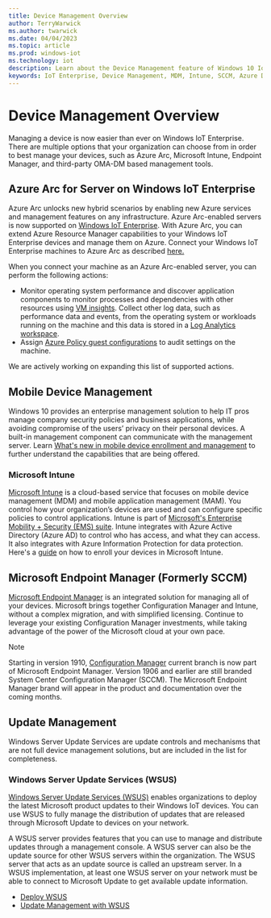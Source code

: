 ```yaml
---
title: Device Management Overview
author: TerryWarwick
ms.author: twarwick
ms.date: 04/04/2023
ms.topic: article
ms.prod: windows-iot
ms.technology: iot
description: Learn about the Device Management feature of Windows 10 IoT Enterprise.
keywords: IoT Enterprise, Device Management, MDM, Intune, SCCM, Azure Device Twin, Endpoint Manager, Device Health
---
```

# Device Management Overview

Managing a device is now easier than ever on Windows IoT Enterprise. There are multiple options that your organization can choose from in order to best manage your devices, such as Azure Arc, Microsoft Intune, Endpoint Manager, and third-party OMA-DM based management tools.

## Azure Arc for Server on Windows IoT Enterprise

Azure Arc unlocks new hybrid scenarios by enabling new Azure services and management features on any infrastructure. Azure Arc-enabled servers is now supported on [Windows IoT Enterprise](/azure/azure-arc/servers/prerequisites#supported-environments). With Azure Arc, you can extend Azure Resource Manager capabilities to your Windows IoT Enterprise devices and manage them on Azure. Connect your Windows IoT Enterprise machines to Azure Arc as described [here.](/azure/azure-arc/servers/learn/quick-enable-hybrid-vm)

When you connect your machine as an Azure Arc-enabled server, you can perform the following actions:

* Monitor operating system performance and discover application components to monitor processes and dependencies with other resources using [VM insights](/azure/azure-monitor/vm/vminsights-overview). Collect other log data, such as performance data and events, from the operating system or workloads running on the machine and this data is stored in a [Log Analytics workspace](/azure/azure-monitor/logs/log-analytics-workspace-overview).
* Assign [Azure Policy guest configurations](/azure/governance/machine-configuration/overview) to audit settings on the machine.

We are actively working on expanding this list of supported actions.

## Mobile Device Management

Windows 10 provides an enterprise management solution to help IT pros manage company security policies and business applications, while avoiding compromise of the users’ privacy on their personal devices. A built-in management component can communicate with the management server. Learn [What's new in mobile device enrollment and management](/windows/client-management/mdm/new-in-windows-mdm-enrollment-management#whatsnew10) to further understand the capabilities that are being offered.

### Microsoft Intune

[Microsoft Intune](/mem/intune/fundamentals/what-is-intune) is a cloud-based service that focuses on mobile device management (MDM) and mobile application management (MAM). You control how your organization’s devices are used and can configure specific policies to control applications. Intune is part of [Microsoft's Enterprise Mobility + Security (EMS) suite](https://www.microsoft.com/microsoft-365/enterprise-mobility-security?rtc=1). Intune integrates with Azure Active Directory (Azure AD) to control who has access, and what they can access. It also integrates with Azure Information Protection for data protection. Here's a [guide](/mem/intune/enrollment/windows-bulk-enroll) on how to enroll your devices in Microsoft Intune.

## Microsoft Endpoint Manager (Formerly SCCM)

[Microsoft Endpoint Manager](/mem/configmgr/core/understand/introduction) is an integrated solution for managing all of your devices. Microsoft brings together Configuration Manager and Intune, without a complex migration, and with simplified licensing. Continue to leverage your existing Configuration Manager investments, while taking advantage of the power of the Microsoft cloud at your own pace.

> [!NOTE]
> Starting in version 1910, [Configuration Manager](/mem/configmgr/core/understand/what-happened-to-sccm) current branch is now part of Microsoft Endpoint Manager. Version 1906 and earlier are still branded System Center Configuration Manager (SCCM). The Microsoft Endpoint Manager brand will appear in the product and documentation over the coming months.

## Update Management

Windows Server Update Services are update controls and mechanisms that are not full device management solutions, but are included in the list for completeness.

### Windows Server Update Services (WSUS)

[Windows Server Update Services (WSUS)](/windows-server/administration/windows-server-update-services/get-started/windows-server-update-services-wsus) enables organizations to deploy the latest Microsoft product updates to their Windows IoT devices. You can use WSUS to fully manage the distribution of updates that are released through Microsoft Update to devices on your network.

A WSUS server provides features that you can use to manage and distribute updates through a management console. A WSUS server can also be the update source for other WSUS servers within the organization. The WSUS server that acts as an update source is called an upstream server. In a WSUS implementation, at least one WSUS server on your network must be able to connect to Microsoft Update to get available update information.

* [Deploy WSUS](/windows-server/administration/windows-server-update-services/deploy/deploy-windows-server-update-services)
* [Update Management with WSUS](/windows-server/administration/windows-server-update-services/manage/update-management-with-windows-server-update-services)
